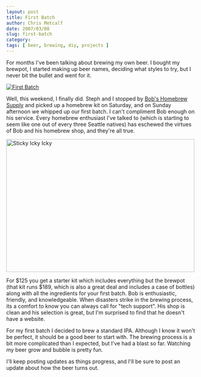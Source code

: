 ```yaml
---
layout: post
title: First Batch
author: Chris Metcalf
date: 2007/03/08
slug: first-batch
category: 
tags: [ beer, brewing, diy, projects ]
---
```


For months I've been talking about brewing my own beer. I bought my brewpot, I started making up beer names, deciding what styles to try, but I never bit the bullet and went for it.

<a href="http://www.flickr.com/photos/chrismetcalf/414443578/"><img src="http://farm1.static.flickr.com/185/414443578_75c590a674.jpg" title="First Batch" alt="First Batch" /></a>

Well, this weekend, I finally did. Steph and I stopped by <a href="http://www.google.com/maps?hl=en&amp;client=firefox-a&amp;rls=org.mozilla:en-US:official&amp;hs=mSt&amp;q=bob%27s+homebrew&amp;near=Seattle,+WA&amp;radius=0.0&amp;latlng=47606389,-122330833,16942314332359042997&amp;sa=X&amp;oi=local&amp;ct=authority">Bob's Homebrew Supply</a> and picked up a homebrew kit on Saturday, and on Sunday afternoon we whipped up our first batch. I can't compliment Bob enough on his service. Every homebrew enthusiast I've talked to (which is starting to seem like one out of every three Seattle natives) has eschewed the virtues of Bob and his homebrew shop, and they're all true.

<a href="http://www.flickr.com/photos/chrismetcalf/414443897/"><img src="http://farm1.static.flickr.com/175/414443897_0c1537c83c.jpg?v=0" title="Sticky Icky Icky" alt="Sticky Icky Icky" height="353" width="500" /></a>

For $125 you get a starter kit which includes everything but the brewpot (that kit runs $189, which is also a great deal and includes a case of bottles) along with all the ingredients for your first batch. Bob is enthusiastic, friendly, and knowledgeable. When disasters strike in the brewing process, its a comfort to know you can always call for "tech support". His shop is clean and his selection is great, but I'm surprised to find that he doesn't have a website.

For my first batch I decided to brew a standard IPA. Although I know it won't be perfect, it should be a good beer to start with. The brewing process is a bit more complicated than I expected, but I've had a blast so far. Watching my beer grow and bubble is pretty fun.

I'll keep posting updates as things progress, and I'll be sure to post an update about how the beer turns out.
